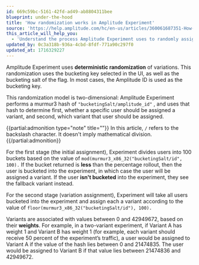 ```yaml
---
id: 669c59bc-5161-42fd-ad49-ab8804311bee
blueprint: under-the-hood
title: 'How randomization works in Amplitude Experiment'
source: 'https://help.amplitude.com/hc/en-us/articles/360061687351-How-randomization-works-in-Amplitude-Experiment'
this_article_will_help_you:
  - 'Understand the process Amplitude Experiment uses to randomly assign users to experiment variants'
updated_by: 0c3a318b-936a-4cbd-8fdf-771a90c297f0
updated_at: 1716329227
---
```

Amplitude Experiment uses **deterministic randomization** of variations. This randomization uses the bucketing key selected in the UI, as well as the bucketing salt of the flag. In most cases, the Amplitude ID is used as the bucketing key.

This randomization model is two-dimensional: Amplitude Experiment performs a murmur3 hash of  `"bucketingSalt/amplitude_id"` , and uses that hash to determine first, whether a specific user should be assigned a variant, and second, which variant that user should be assigned.

{{partial:admonition type="note" title=""}}
In this article, `/` refers to the backslash character. It doesn't imply mathematical division.
{{/partial:admonition}}

For the first stage (the initial assignment), Experiment divides users into 100 buckets based on the value of  `mod(murmur3_x86_32("bucketingSalt/id", 100).`  If the bucket returned is **less** than the percentage rollout, then the user is bucketed into the experiment, in which case the user will be assigned a variant. If the user **isn't bucketed** into the experiment, they see the fallback variant instead.

For the second stage (variation assignment), Experiment will take all users bucketed into the experiment and assign each a variant according to the value of  `floor(murmur3_x86_32("bucketingSalt/id"), 100).` 

Variants are associated with values between 0 and 42949672, based on their **weights**. For example, in a two-variant experiment, if Variant A has weight 1 and Variant B has weight 1 (for example, each variant should receive 50 percent of the experiment’s traffic), a user would be assigned to Variant A if the value of the hash lies between 0 and 21474835. The user would be assigned to Variant B if that value lies between 21474836 and 42949672.